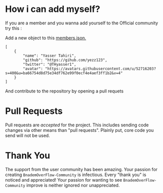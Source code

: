 # How i can add myself?

If you are a member and you wanna add yourself to the Official community try this :

Add a new object to this [members.json.](https://github.com/BnademOverflow/BnademOverflow/blob/main/members.json)

```
[
	{
		"name": "Yasser Tahiri",
		"github": "https://gihub.com/yezz123",
		"twitter": "@THyasser1",
		"avatar": "https://avatars.githubusercontent.com/u/52716203?s=400&u=ba66754d8d75e34df762e99f0ecf4e4aef3ff1b2&v=4"
	}
]
```
And contribute to the repository by opening a pull requets 

# Pull Requests

Pull requests are *accepted* for the project.  This includes sending code changes via other means than "pull requests".  Plainly put, core code you send will not be used.

# Thank You

The support from the user community has been amazing.  Your passion for creating `BnademOverFlow-Community` is infectious.  Every "thank you" is noticed and appreciated!  Your passion for wanting to see `BnademOverFlow-Community` improve is neither ignored nor unappreciated.
